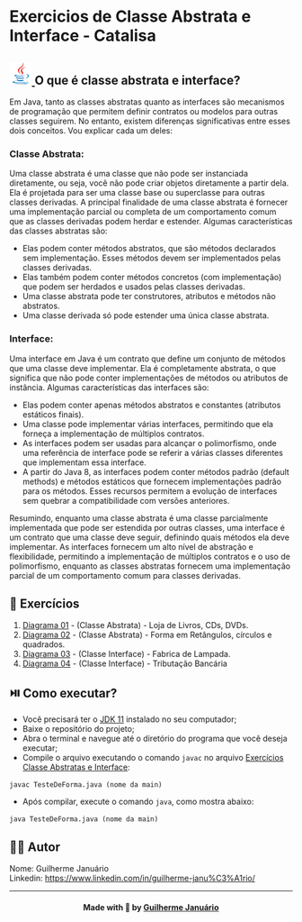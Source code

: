 # Exercicios de Classe Abstrata e Interface - Catalisa


## <a href="https://www.java.com" target="_blank" rel="noreferrer"> <img src="https://raw.githubusercontent.com/devicons/devicon/master/icons/java/java-original.svg" alt="java" width="40" height="40"/> </a> O que é classe abstrata e interface?

Em Java, tanto as classes abstratas quanto as interfaces são mecanismos de programação que permitem definir contratos ou modelos para outras classes seguirem. No entanto, existem diferenças significativas entre esses dois conceitos. Vou explicar cada um deles:

### Classe Abstrata:
Uma classe abstrata é uma classe que não pode ser instanciada diretamente, ou seja, você não pode criar objetos diretamente a partir dela. Ela é projetada para ser uma classe base ou superclasse para outras classes derivadas. A principal finalidade de uma classe abstrata é fornecer uma implementação parcial ou completa de um comportamento comum que as classes derivadas podem herdar e estender. Algumas características das classes abstratas são:

- Elas podem conter métodos abstratos, que são métodos declarados sem implementação. Esses métodos devem ser implementados pelas classes derivadas.
- Elas também podem conter métodos concretos (com implementação) que podem ser herdados e usados pelas classes derivadas.
- Uma classe abstrata pode ter construtores, atributos e métodos não abstratos.
- Uma classe derivada só pode estender uma única classe abstrata.

### Interface:
Uma interface em Java é um contrato que define um conjunto de métodos que uma classe deve implementar. Ela é completamente abstrata, o que significa que não pode conter implementações de métodos ou atributos de instância. Algumas características das interfaces são:

- Elas podem conter apenas métodos abstratos e constantes (atributos estáticos finais).
- Uma classe pode implementar várias interfaces, permitindo que ela forneça a implementação de múltiplos contratos.
- As interfaces podem ser usadas para alcançar o polimorfismo, onde uma referência de interface pode se referir a várias classes diferentes que implementam essa interface.
- A partir do Java 8, as interfaces podem conter métodos padrão (default methods) e métodos estáticos que fornecem implementações padrão para os métodos. Esses recursos permitem a evolução de interfaces sem quebrar a compatibilidade com versões anteriores.

Resumindo, enquanto uma classe abstrata é uma classe parcialmente implementada que pode ser estendida por outras classes, uma interface é um contrato que uma classe deve seguir, definindo quais métodos ela deve implementar. As interfaces fornecem um alto nível de abstração e flexibilidade, permitindo a implementação de múltiplos contratos e o uso de polimorfismo, enquanto as classes abstratas fornecem uma implementação parcial de um comportamento comum para classes derivadas.

## 📄 Exercícios

1. [Diagrama 01](https://github.com/guiijanuario/ClassesAbstrataEInterface/blob/main/src/Exercicio1_CA) - (Classe Abstrata) - Loja de Livros, CDs, DVDs.
2. [Diagrama 02](https://github.com/guiijanuario/ClassesAbstrataEInterface/blob/main/src/Exercicio2_CA) - (Classe Abstrata) - Forma em Retângulos, círculos e quadrados.
3. [Diagrama 03](https://github.com/guiijanuario/ClassesAbstrataEInterface/tree/main/src/Exercicio1_IN) - (Classe Interface) - Fabrica de Lampada.
4. [Diagrama 04](https://github.com/guiijanuario/ClassesAbstrataEInterface/tree/main/src/Exercicio2_IN) - (Classe Interface) - Tributação Bancária


## ⏯️ Como executar?

- Você precisará ter o [JDK 11](https://www.oracle.com/java/technologies/downloads/#java11) instalado no seu computador;
- Baixe o repositório do projeto;
- Abra o terminal e navegue até o diretório do programa que você deseja executar;
- Compile o arquivo executando o comando `javac` no arquivo [Exercícios Classe Abstratas e Interface](https://github.com/guiijanuario/ClassesAbstrataEInterface):
```
javac TesteDeForma.java (nome da main)
```
- Após compilar, execute o comando `java`, como mostra abaixo:
```
java TesteDeForma.java (nome da main)
```

## 👨‍💻 Autor

Nome: Guilherme Januário <br>Linkedin: https://www.linkedin.com/in/guilherme-janu%C3%A1rio/

---

<h4 align=center>Made with 💚 by <a href="https://github.com/guiijanuario">Guilherme Januário</a></h4>



